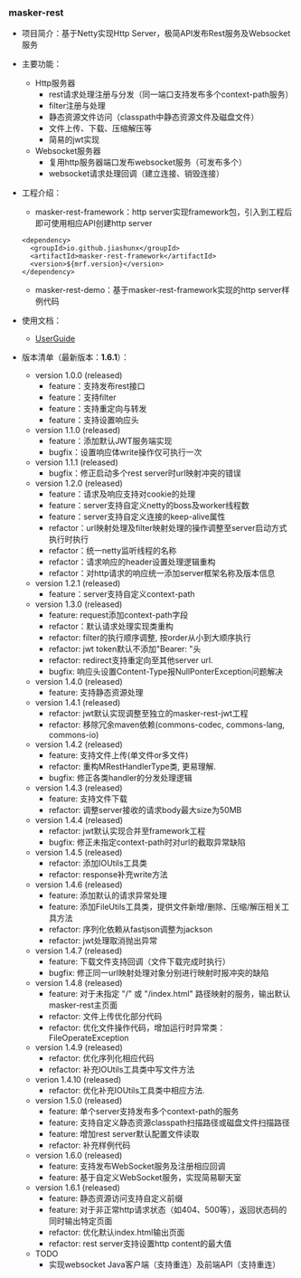 
### masker-rest

- 项目简介：基于Netty实现Http Server，极简API发布Rest服务及Websocket服务

- 主要功能：
   - Http服务器
      - rest请求处理注册与分发（同一端口支持发布多个context-path服务）
      - filter注册与处理
      - 静态资源文件访问（classpath中静态资源文件及磁盘文件）
      - 文件上传、下载、压缩解压等
      - 简易的jwt实现
   - Websocket服务器
      - 复用http服务器端口发布websocket服务（可发布多个）
      - websocket请求处理回调（建立连接、销毁连接）

- 工程介绍：

   - masker-rest-framework：http server实现framework包，引入到工程后即可使用相应API创建http server

   ```text
   <dependency>
     <groupId>io.github.jiashunx</groupId>
     <artifactId>masker-rest-framework</artifactId>
     <version>${mrf.version}</version>
   </dependency>
   ```

   - masker-rest-demo：基于masker-rest-framework实现的http server样例代码

- 使用文档：

   - [UserGuide](./docs/UserGuide.md)

- 版本清单（最新版本：<b>1.6.1</b>）：

   - version 1.0.0 (released)
      - feature：支持发布rest接口
      - feature：支持filter
      - feature：支持重定向与转发
      - feature：支持设置响应头
   - version 1.1.0 (released)
      - feature：添加默认JWT服务端实现
      - bugfix：设置响应体write操作仅可执行一次
   - version 1.1.1 (released)
      - bugfix：修正启动多个rest server时url映射冲突的错误
   - version 1.2.0 (released)
      - feature：请求及响应支持对cookie的处理
      - feature：server支持自定义netty的boss及worker线程数
      - feature：server支持自定义连接的keep-alive属性
      - refactor：url映射处理及filter映射处理的操作调整至server启动方式执行时执行
      - refactor：统一netty监听线程的名称
      - refactor：请求响应的header设置处理逻辑重构
      - refactor：对http请求的响应统一添加server框架名称及版本信息
   - version 1.2.1 (released)
      - feature：server支持自定义context-path
   - version 1.3.0 (released)
      - feature: request添加context-path字段
      - refactor：默认请求处理实现类重构
      - refactor: filter的执行顺序调整, 按order从小到大顺序执行
      - refactor: jwt token默认不添加"Bearer: "头
      - refactor: redirect支持重定向至其他server url.
      - bugfix: 响应头设置Content-Type报NullPonterException问题解决
   - version 1.4.0 (released)
      - feature: 支持静态资源处理
   - version 1.4.1 (released)
      - refactor: jwt默认实现调整至独立的masker-rest-jwt工程
      - refactor: 移除冗余maven依赖(commons-codec, commons-lang, commons-io)
   - version 1.4.2 (released)
      - feature: 支持文件上传(单文件or多文件)
      - refactor: 重构MRestHandlerType类, 更易理解.
      - bugfix: 修正各类handler的分发处理逻辑
   - version 1.4.3 (released)
      - feature: 支持文件下载
      - refactor: 调整server接收的请求body最大size为50MB
   - version 1.4.4 (released)
      - refactor: jwt默认实现合并至framework工程
      - bugfix: 修正未指定context-path时对url的截取异常缺陷
   - version 1.4.5 (released)
      - refactor: 添加IOUtils工具类
      - refactor: response补充write方法
   - version 1.4.6 (released)
      - feature: 添加默认的请求异常处理
      - feature: 添加FileUtils工具类，提供文件新增/删除、压缩/解压相关工具方法
      - refactor: 序列化依赖从fastjson调整为jackson
      - refactor: jwt处理取消抛出异常
   - version 1.4.7 (released)
      - feature: 下载文件支持回调（文件下载完成时执行）
      - bugfix: 修正同一url映射处理对象分别进行映射时报冲突的缺陷
   - version 1.4.8 (released)
      - feature: 对于未指定 "/" 或 "/index.html" 路径映射的服务，输出默认masker-rest主页面
      - refactor: 文件上传优化部分代码
      - refactor: 优化文件操作代码，增加运行时异常类：FileOperateException
   - version 1.4.9 (released)
      - refactor: 优化序列化相应代码
      - refactor: 补充IOUtils工具类中写文件方法
   - verion 1.4.10 (released)
      - refactor: 优化补充IOUtils工具类中相应方法.
   - version 1.5.0 (released)
      - feature: 单个server支持发布多个context-path的服务
      - feature: 支持自定义静态资源classpath扫描路径或磁盘文件扫描路径
      - feature: 增加rest server默认配置文件读取
      - refactor: 补充样例代码
   - version 1.6.0 (released)
      - feature: 支持发布WebSocket服务及注册相应回调
      - feature: 基于自定义WebSocket服务，实现简易聊天室
   - version 1.6.1 (released)
      - feature: 静态资源访问支持自定义前缀
      - feature: 对于非正常http请求状态（如404、500等），返回状态码的同时输出特定页面
      - refactor: 优化默认index.html输出页面
      - refactor: rest server支持设置http content的最大值
   - TODO
      - 实现websocket Java客户端（支持重连）及前端API（支持重连）

